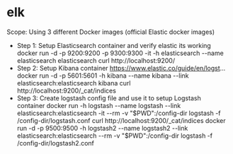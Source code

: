 # elk
Scope: Using 3 different Docker images (official Elastic docker images) 
- Step 1: Setup Elasticsearch container and verify elastic its working docker run -d -p 9200:9200 -p 9300:9300 -it -h elasticsearch --name elasticsearch elasticsearch 
curl http://localhost:9200/ 
- Step 2: Setup Kibana container https://www.elastic.co/guide/en/logst... docker run -d -p 5601:5601 -h kibana --name kibana --link elasticsearch:elasticsearch kibana 
curl http://localhost:9200/_cat/indices 
- Step 3: Create logstash config file and use it to setup Logstash container 
docker run -h logstash --name logstash --link elasticsearch:elasticsearch -it --rm -v "$PWD":/config-dir logstash -f /config-dir/logstash.conf 
curl http://localhost:9200/_cat/indices 
docker run -d -p 9500:9500 -h logstash2 --name logstash2 --link elasticsearch:elasticsearch --rm -v "$PWD":/config-dir logstash -f /config-dir/logstash2.conf
